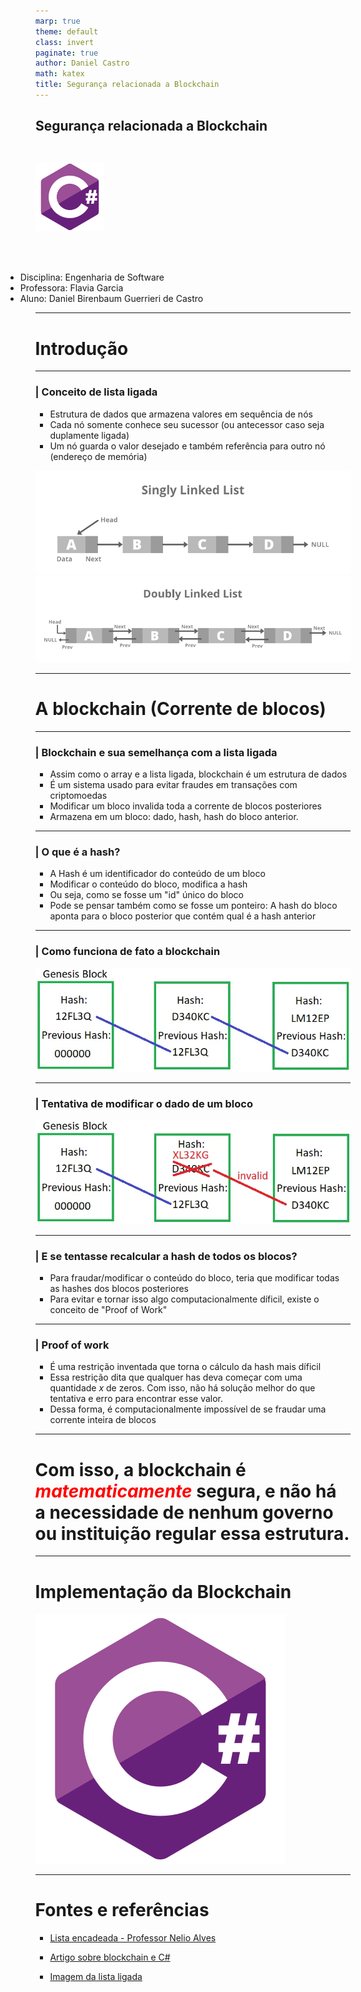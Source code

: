 ```yaml
---
marp: true
theme: default
class: invert
paginate: true
author: Daniel Castro
math: katex
title: Segurança relacionada a Blockchain
---
```


## Segurança relacionada a Blockchain

<span><img src="../../images/icons/csharp.png" height="110in" style="margin-top: 0.3in"></span>

<br></br>

<p>
<ul style="margin-left: -0.5in">
    <li>Disciplina: Engenharia de Software
    <li>Professora: Flavia Garcia
    <li>Aluno: Daniel Birenbaum Guerrieri de Castro
<ul>
</p>

---

# **Introdução**

---

### | Conceito de lista ligada

- Estrutura de dados que armazena valores em sequência de nós
- Cada nó somente conhece seu sucessor (ou antecessor caso seja duplamente ligada)
- Um nó guarda o valor desejado e também referência para outro nó (endereço de memória)

![bg right vertical w:600 ](../../images/linked-listpng.png)
![bg right w:600 ](../../images/doubly-linked-listpng.png)

---

# **A blockchain (Corrente de blocos)**

---

### | Blockchain e sua semelhança com a lista ligada

- Assim como o array e a lista ligada, blockchain é um estrutura de dados
- É um sistema usado para evitar fraudes em transações com criptomoedas
- Modificar um bloco invalida toda a corrente de blocos posteriores
- Armazena em um bloco: dado, hash, hash do bloco anterior.

---

### | O que é a hash?

- A Hash é um identificador do conteúdo de um bloco
- Modificar o conteúdo do bloco, modifica a hash
- Ou seja, como se fosse um "id" único do bloco
- Pode se pensar também como se fosse um ponteiro: A hash do bloco aponta para o bloco posterior que contém qual é a hash anterior

---

### | Como funciona de fato a blockchain

![bg right w:600](../../images/blockchain.png)

---

### | Tentativa de modificar o dado de um bloco

![bg right w:600](../../images/invalid-blockchain.png)

---

### | E se tentasse recalcular a hash de todos os blocos?

- Para fraudar/modificar o conteúdo do bloco, teria que modificar todas as hashes dos blocos posteriores
- Para evitar e tornar isso algo computacionalmente díficil, existe o conceito de "Proof of Work"

---

### | Proof of work

- É uma restrição inventada que torna o cálculo da hash mais díficil
- Essa restrição dita que qualquer has deva começar com uma quantidade _x_ de zeros. Com isso, não há solução melhor do que tentativa e erro para encontrar esse valor.
- Dessa forma, é computacionalmente impossível de se fraudar uma corrente inteira de blocos

---

# Com isso, a blockchain é <f style="color: red">_matematicamente_</f> segura, e não há a necessidade de nenhum governo ou instituição regular essa estrutura.

---

# **Implementação da Blockchain**

![bg right w:430](../../images/icons/csharp.png)

---

# Fontes e referências

- [Lista encadeada - Professor Nelio Alves ](https://www.youtube.com/live/wRXdDK3zGZs?si=Vh0e4pmltt6sNVms)

- [Artigo sobre blockchain e C#](https://towardsdatascience.com/blockchain-explained-using-c-implementation-fb60f29b9f07)
- [Imagem da lista ligada](https://www.geeksforgeeks.org/types-of-linked-list/)
